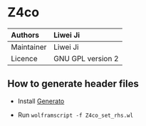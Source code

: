 # Z4co

|Authors          |Liwei Ji                    |
|:----------------|:---------------------------|
|Maintainer       |Liwei Ji
|Licence          |GNU GPL version 2

## How to generate header files

* Install [Generato](https://github.com/lwJi/Generato)

* Run `wolframscript -f Z4co_set_rhs.wl`
